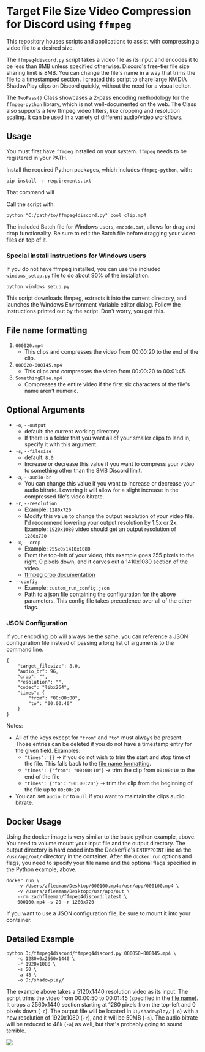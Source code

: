 # Target File Size Video Compression for Discord using `ffmpeg`
This repository houses scripts and applications to assist with compressing a video file to a desired size. 

The `ffmpeg4discord.py` script takes a video file as its input and encodes it to be less than 8MB unless specified otherwise. Discord's free-tier file size sharing limit is 8MB. You can change the file's name in a way that trims the file to a timestamped section. I created this script to share large NVIDIA ShadowPlay clips on Discord quickly, without the need for a visual editor. 

The `TwoPass()` Class showcases a 2-pass encoding methodology for the `ffmpeg-python` library, which is not well-documented on the web. The Class also supports a few ffmpeg video filters, like cropping and resolution scaling. It can be used in a variety of different audio/video workflows.

## Usage
You must first have `ffmpeg` installed on your system. `ffmpeg` needs to be registered in your PATH.

Install the required Python packages, which includes `ffmpeg-python`, with:

```pip install -r requirements.txt```

That command will

Call the script with:

```python "C:/path/to/ffmpeg4discord.py" cool_clip.mp4```

The included Batch file for Windows users, `encode.bat`, allows for drag and drop functionality. Be sure to edit the Batch file before dragging your video files on top of it.

### Special install instructions for Windows users

If you do not have ffmpeg installed, you can use the included `windows_setup.py` file to do about 90% of the installation.

```python windows_setup.py```

This script downloads ffmpeg, extracts it into the current directory, and launches the Windows Environment Variable editor dialog. Follow the instructions printed out by the script. Don't worry, you got this.

## File name formatting
1) `000020.mp4`
    - This clips and compresses the video from 00:00:20 to the end of the clip.
2) `000020-000145.mp4`
    - This clips and compresses the video from 00:00:20 to 00:01:45.
3) `SomethingElse.mp4`
    - Compresses the entire video if the first six characters of the file's name aren't numeric.

## Optional Arguments
- `-o`, `--output`
  - default: the current working directory
  - If there is a folder that you want all of your smaller clips to land in, specify it with this argument.
- `-s`, `--filesize`
  - default: `8.0`
  - Increase or decrease this value if you want to compress your video to something other than the 8MB Discord limit.
- `-a`, `--audio-br`
  - You can change this value if you want to increase or decrease your audio bitrate. Lowering it will allow for a slight increase in the compressed file's video bitrate.
- `-r`, `--resolution`
  - Example: `1280x720`
  - Modify this value to change the output resolution of your video file. I'd recommend lowering your output resolution by 1.5x or 2x. Example: `1920x1080` video should get an output resolution of `1280x720`
- `-x`, `--crop`
  - Example: `255x0x1410x1080`
  - From the top-left of your video, this example goes 255 pixels to the right, 0 pixels down, and it carves out a 1410x1080 section of the video.
  - [ffmpeg crop documentation](https://ffmpeg.org/ffmpeg-filters.html#Examples-61)
- `--config`
  - Example: `custom_run_config.json`
  - Path to a json file containing the configuration for the above parameters. This config file takes precedence over all of the other flags.

### JSON Configuration
If your encoding job will always be the same, you can reference a JSON configuration file instead of passing a long list of arguments to the command line.

```
{
    "target_filesize": 8.0,
    "audio_br": 96,
    "crop": "",
    "resolution": "",
    "codec": "libx264",
    "times": {
        "from": "00:00:00",
        "to": "00:00:40"
    }
}
```

Notes:
- All of the keys except for `"from"` and `"to"` must always be present. Those entries can be deleted if you do not have a timestamp entry for the given field. Examples: 
  - `"times": {}` -> if you do not wish to trim the start and stop time of the file. This falls back to the [file name formatting](https://github.com/zfleeman/ffmpeg4discord#file-name-formatting).
  - `"times": {"from": "00:00:10"}` -> trim the clip from `00:00:10` to the end of the file
  - `"times": {"to": "00:00:20"}` -> trim the clip from the beginning of the file up to `00:00:20`
- You can set `audio_br` to `null` if you want to maintain the clips audio bitrate.

## Docker Usage

Using the docker image is very similar to the basic python example, above. You need to volume mount your input file and the output directory. The output directory is hard coded into the Dockerfile's `ENTRYPOINT` line as the `/usr/app/out/` directory in the container. After the `docker run` options and flags, you need to specify your file name and the optional flags specified in the Python example, above.

```
docker run \
    -v /Users/zfleeman/Desktop/000100.mp4:/usr/app/000100.mp4 \
    -v /Users/zfleeman/Desktop:/usr/app/out \
    --rm zachfleeman/ffmpeg4discord:latest \
    000100.mp4 -s 20 -r 1280x720
```

If you want to use a JSON configuration file, be sure to mount it into your container.

## Detailed Example

```
python D:/ffmpeg4discord/ffmpeg4discord.py 000050-000145.mp4 \
    -c 1280x0x2560x1440 \
    -r 1920x1080 \
    -s 50 \
    -a 48 \
    -o D:/shadowplay/
```

The example above takes a 5120x1440 resolution video as its input. The script trims the video from 00:00:50 to 00:01:45 (specified in the [file name](https://github.com/zfleeman/ffmpeg4discord#file-name-formatting)). It crops a 2560x1440 section starting at 1280 pixels from the top-left and 0 pixels down (`-c`). The output file will be located in `D:/shadowplay/` (`-o`) with a new resolution of 1920x1080 (`-r`), and it will be 50MB (`-s`). The audio bitrate will be reduced to 48k (`-a`) as well, but that's probably going to sound terrible.

![](https://i.imgur.com/WJXA723.png)
